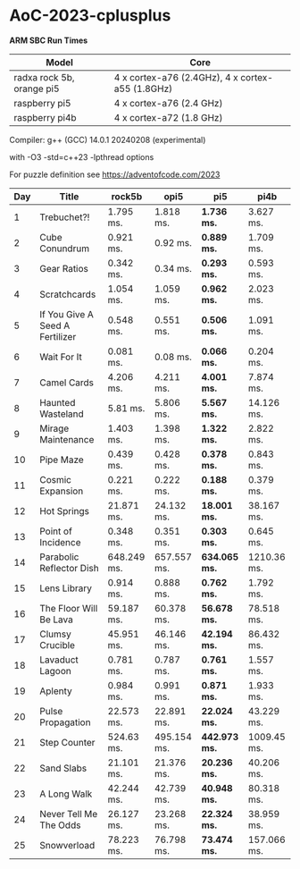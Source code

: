 # AoC-2023-cplusplus

**ARM SBC Run Times**

| Model | Core | 
| --- | --- |
| radxa rock 5b, orange pi5 | 4 x cortex-a76 (2.4GHz), 4 x cortex-a55 (1.8GHz) |
| raspberry pi5 | 4 x cortex-a76 (2.4 GHz) |
| raspberry pi4b | 4 x cortex-a72 (1.8 GHz) |

Compiler: g++ (GCC) 14.0.1 20240208 (experimental)

with -O3 -std=c++23 -lpthread options

For puzzle definition see https://adventofcode.com/2023

| Day | Title | rock5b | opi5 | pi5 | pi4b |
| --- | --- | --- | --- | --- | --- |
| 1 | Trebuchet?! | 1.795 ms. | 1.818 ms. | **1.736 ms.** | 3.627 ms. |
| 2 | Cube Conundrum | 0.921 ms. | 0.92 ms. | **0.889 ms.** | 1.709 ms. |
| 3 | Gear Ratios | 0.342 ms. | 0.34 ms. | **0.293 ms.** | 0.593 ms. |
| 4 | Scratchcards | 1.054 ms. | 1.059 ms. | **0.962 ms.** | 2.023 ms. |
| 5 | If You Give A Seed A Fertilizer | 0.548 ms. | 0.551 ms. | **0.506 ms.** | 1.091 ms. |
| 6 | Wait For It | 0.081 ms. | 0.08 ms. | **0.066 ms.** | 0.204 ms. |
| 7 | Camel Cards | 4.206 ms. | 4.211 ms. | **4.001 ms.** | 7.874 ms. |
| 8 | Haunted Wasteland | 5.81 ms. | 5.806 ms. | **5.567 ms.** | 14.126 ms. |
| 9 | Mirage Maintenance | 1.403 ms. | 1.398 ms. | **1.322 ms.** | 2.822 ms. |
| 10 | Pipe Maze | 0.439 ms. | 0.428 ms. | **0.378 ms.** | 0.843 ms. |
| 11 | Cosmic Expansion | 0.221 ms. | 0.222 ms. | **0.188 ms.** | 0.379 ms. |
| 12 | Hot Springs | 21.871 ms. | 24.132 ms. | **18.001 ms.** | 38.167 ms. |
| 13 | Point of Incidence | 0.348 ms. | 0.351 ms. | **0.303 ms.** | 0.645 ms. |
| 14 | Parabolic Reflector Dish | 648.249 ms. | 657.557 ms. | **634.065 ms.** | 1210.36 ms. |
| 15 | Lens Library | 0.914 ms. | 0.888 ms. | **0.762 ms.** | 1.792 ms. |
| 16 | The Floor Will Be Lava | 59.187 ms. | 60.378 ms. | **56.678 ms.** | 78.518 ms. |
| 17 | Clumsy Crucible | 45.951 ms. | 46.146 ms. | **42.194 ms.** | 86.432 ms. |
| 18 | Lavaduct Lagoon | 0.781 ms. | 0.787 ms. | **0.761 ms.** | 1.557 ms. |
| 19 | Aplenty | 0.984 ms. | 0.991 ms. | **0.871 ms.** | 1.933 ms. |
| 20 | Pulse Propagation | 22.573 ms. | 22.891 ms. | **22.024 ms.** | 43.229 ms. |
| 21 | Step Counter | 524.63 ms. | 495.154 ms. | **442.973 ms.** | 1009.45 ms. |
| 22 | Sand Slabs | 21.101 ms. | 21.376 ms. | **20.236 ms.** | 40.206 ms. |
| 23 | A Long Walk | 42.244 ms. | 42.739 ms. | **40.948 ms.** | 80.318 ms. |
| 24 | Never Tell Me The Odds | 26.127 ms. | 23.268 ms. | **22.324 ms.** | 38.959 ms. |
| 25 | Snowverload | 78.223 ms. | 76.798 ms. | **73.474 ms.** | 157.066 ms. |
